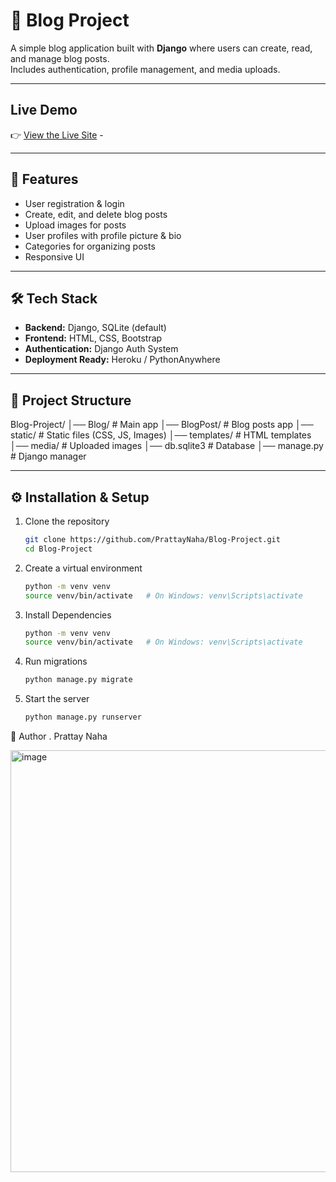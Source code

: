 # 📰 Blog Project

A simple blog application built with **Django** where users can create, read, and manage blog posts.  
Includes authentication, profile management, and media uploads.

---

## Live Demo  
👉 [View the Live Site](https://blog-project-1-eoy1.onrender.com)  -

---

## 🚀 Features
- User registration & login
- Create, edit, and delete blog posts
- Upload images for posts
- User profiles with profile picture & bio
- Categories for organizing posts
- Responsive UI

---

## 🛠️ Tech Stack
- **Backend:** Django, SQLite (default)
- **Frontend:** HTML, CSS, Bootstrap
- **Authentication:** Django Auth System
- **Deployment Ready:** Heroku / PythonAnywhere


---

## 📂 Project Structure


Blog-Project/
│── Blog/ # Main app
│── BlogPost/ # Blog posts app
│── static/ # Static files (CSS, JS, Images)
│── templates/ # HTML templates
│── media/ # Uploaded images
│── db.sqlite3 # Database
│── manage.py # Django manager


---

## ⚙️ Installation & Setup

1. Clone the repository
   ```bash
   git clone https://github.com/PrattayNaha/Blog-Project.git
   cd Blog-Project
2. Create a virtual environment
   ```bash
   python -m venv venv
   source venv/bin/activate   # On Windows: venv\Scripts\activate
3. Install Dependencies
   ```bash
   python -m venv venv
   source venv/bin/activate   # On Windows: venv\Scripts\activate
4. Run migrations
   ```bash
   python manage.py migrate
5. Start the server
   ```bash
   python manage.py runserver

👤 Author
   . Prattay Naha

<img width="1339" height="675" alt="image" src="https://github.com/user-attachments/assets/db68413b-a546-4454-b8c6-e889db3c3198" />

